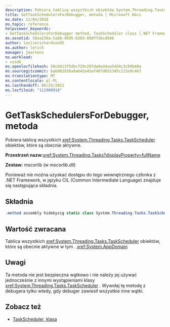 ```yaml
---
description: Pobiera tablicę wszystkich obiektów System.Threading.Tasks.TaskScheduler, które są obecnie aktywne.
title: GetTaskSchedulersForDebugger, metoda | Microsoft Docs
ms.date: 11/04/2016
ms.topic: reference
helpviewer_keywords:
- GetTaskSchedulersForDebugger method, TaskScheduler class [.NET Framework debug engines]
ms.assetid: 58aa236a-5ab8-4695-b303-89dffdbcd946
author: leslierichardson95
ms.author: lerich
manager: jmartens
ms.workload:
- vssdk
ms.openlocfilehash: 58cb913f5dbc729c297de8a34aa5dd4c3c99b48a
ms.sourcegitcommit: bab002936a9a642e45af407d652345c113a9c467
ms.translationtype: MT
ms.contentlocale: pl-PL
ms.lasthandoff: 06/25/2021
ms.locfileid: "112900918"
---
```

# <a name="gettaskschedulersfordebugger-method"></a>GetTaskSchedulersForDebugger, metoda
Pobiera tablicę wszystkich <xref:System.Threading.Tasks.TaskScheduler> obiektów, które są obecnie aktywne.

 **Przestrzeń nazw:**<xref:System.Threading.Tasks?displayProperty=fullName>

 **Zestaw:** mscorlib (w *mscorlib.dll*)

 Ponieważ nie można uzyskać dostępu do tego wewnętrznego członka z .NET Framework, w języku CIL (Common Intermediate Language) znajduje się następująca składnia.

## <a name="syntax"></a>Składnia

```csharp
.method assembly hidebysig static class System.Threading.Tasks.TaskScheduler[] GetTaskSchedulersForDebugger() cil managed
```

## <a name="return-value"></a>Wartość zwracana
 Tablica wszystkich <xref:System.Threading.Tasks.TaskScheduler> obiektów, które są obecnie aktywne w tym . <xref:System.AppDomain>

## <a name="remarks"></a>Uwagi
 Ta metoda nie jest bezpieczna wątkowo i nie należy jej używać jednocześnie z innymi wystąpieniami klasy <xref:System.Threading.Tasks.TaskScheduler> . Wywołaj tę metodę z debugera tylko wtedy, gdy debuger zawiesił wszystkie inne wątki.

## <a name="see-also"></a>Zobacz też
- [TaskScheduler, klasa](../../extensibility/debugger/taskscheduler-class-internal-members.md)
